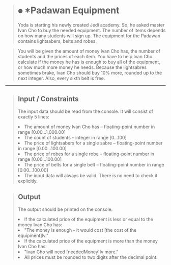 > # 	⦁	*Padawan Equipment
>Yoda is starting his newly created Jedi academy. 
So, he asked master Ivan Cho to buy the needed 
equipment. The number of items depends on how many
 students will sign up. The equipment for the 
 Padawan contains lightsabers, belts and robes.
 
>You will be given the amount of money Ivan Cho has, the number of students and the prices of each item. You have to help Ivan Cho calculate if the money he has is enough to buy all of the equipment, or how much more money he needs. 
Because the lightsabres sometimes brake, Ivan Cho should buy 10% more, rounded up to the next integer. Also, every sixth belt is free. 

***
><h2>Input / Constraints</h2>
>The input data should be read from the console. It will consist of exactly 5 lines:<p>
><li>The amount of money Ivan Cho has – floating-point number in range [0.00…1,000.00]
><li>The count of students – integer in range [0…100]
><li>The price of lightsabers for a single sabre – floating-point number in range [0.00…100.00]
><li>The price of robes for a single robe – floating-point number in range [0.00…100.00]
><li>The price of belts for a single belt – floating-point number in range [0.00…100.00]
><li>The input data will always be valid. There is no need to check it explicitly.

><h2>Output</h2>
>The output should be printed on the console.<p>
><li>If the calculated price of the equipment is less or equal to the money Ivan Cho has:
><li>"The money is enough - it would cost [the cost of the equipment]lv."
><li>If the calculated price of the equipment is more than the money Ivan Cho has:
><li> "Ivan Cho will need [neededMoney]lv more."
><li>All prices must be rounded to two digits after the decimal point.
